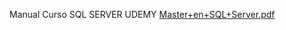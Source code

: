 
Manual Curso SQL SERVER UDEMY
[Master+en+SQL+Server.pdf](https://github.com/user-attachments/files/22860835/Master%2Ben%2BSQL%2BServer.pdf)
